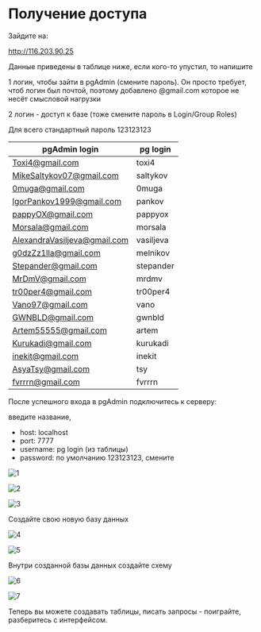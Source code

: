 # Получение доступа

Зайдите на:

http://116.203.90.25

Данные приведены в таблице ниже, если кого-то упустил, то напишите

1 логин, чтобы зайти в pgAdmin (смените пароль). Он просто требует, чтоб логин был почтой, поэтому добавлено @gmail.com которое не несёт смысловой нагрузки

2 логин - доступ к базе (тоже смените пароль в Login/Group Roles)

Для всего стандартный пароль 123123123

| pgAdmin login                | pg login  |
|------------------------------|-----------|
| Toxi4@gmail.com              | toxi4     |
| MikeSaltykov07@gmail.com     | saltykov  |
| 0muga@gmail.com              | 0muga     |
| IgorPankov1999@gmail.com     | pankov    |
| pappyOX@gmail.com            | pappyox   |
| Morsala@gmail.com            | morsala   |
| AlexandraVasiljeva@gmail.com | vasiljeva |
| g0dzZz1lla@gmail.com         | melnikov  |
| Stepander@gmail.com          | stepander |
| MrDmV@gmail.com              | mrdmv     |
| tr00per4@gmail.com           | tr00per4  |
| Vano97@gmail.com             | vano      |
| GWNBLD@gmail.com             | gwnbld    |
| Artem55555@gmail.com         | artem     |
| Kurukadi@gmail.com           | kurukadi  |
| inekit@gmail.com             | inekit    |
| AsyaTsy@gmail.com            | tsy       |
| fvrrrn@gmail.com             | fvrrrn    |

После успешного входа в pgAdmin подключитесь к серверу:

введите название,

- host: localhost 
- port: 7777
- username: pg login (из таблицы)
- password: по умолчанию 123123123, смените

![1](./img/1.png)

![2](./img/2.png)

![3](./img/3.png)

Создайте свою новую базу данных

![4](./img/4.png)

![5](./img/5.png)

Внутри созданной базы данных создайте схему

![6](./img/6.png)

![7](./img/7.png)

Теперь вы можете создавать таблицы, писать запросы - поиграйте, разберитесь с интерфейсом.

